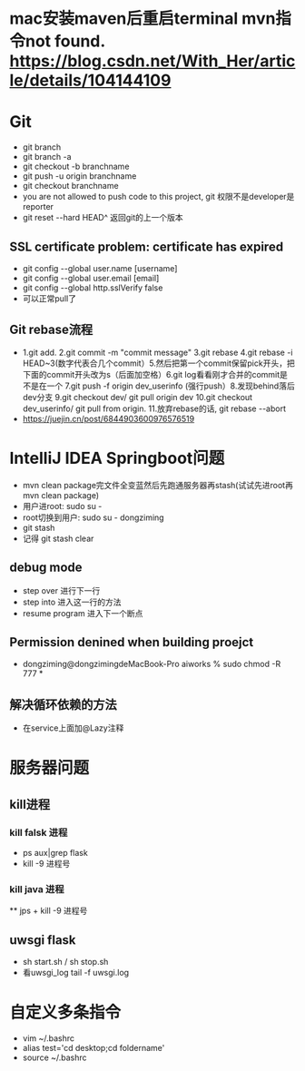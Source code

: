 
# mac安装maven后重启terminal mvn指令not found. https://blog.csdn.net/With_Her/article/details/104144109

# Git
* git branch
* git branch -a
* git checkout -b branchname
* git push -u origin branchname
* git checkout branchname
* you are not allowed to push code to this project, git 权限不是developer是reporter
* git reset --hard HEAD^ 返回git的上一个版本

## SSL certificate problem: certificate has expired 
* git config --global user.name [username]
* git config --global user.email [email]
* git config --global http.sslVerify false
* 可以正常pull了

## Git rebase流程
* 1.git add. 2.git commit -m "commit message" 3.git rebase 4.git rebase -i HEAD~3(数字代表合几个commit）5.然后把第一个commit保留pick开头，把下面的commit开头改为s（后面加空格）6.git log看看刚才合并的commit是不是在一个 7.git push -f origin dev_userinfo (强行push）8.发现behind落后dev分支 9.git checkout dev/ git pull origin dev 10.git checkout dev_userinfo/ git pull from origin. 11.放弃rebase的话, git rebase --abort
* https://juejin.cn/post/6844903600976576519


# IntelliJ IDEA Springboot问题

* mvn clean package完文件全变蓝然后先跑通服务器再stash(试试先进root再mvn clean package)
* 用户进root: sudo su -
* root切换到用户: sudo su - dongziming 
* git stash 
* 记得 git stash clear

## debug mode
* step over 进行下一行
* step into 进入这一行的方法
* resume program 进入下一个断点

## Permission denined when building proejct
* dongziming@dongzimingdeMacBook-Pro aiworks % sudo chmod -R 777 *

## 解决循环依赖的方法
* 在service上面加@Lazy注释


# 服务器问题
## kill进程
### kill falsk 进程
* ps aux|grep flask 
* kill -9 进程号

### kill java 进程
** jps + kill -9 进程号

## uwsgi flask
* sh start.sh / sh stop.sh
* 看uwsgi_log tail -f uwsgi.log 

# 自定义多条指令
* vim ~/.bashrc
* alias test='cd desktop;cd foldername'
* source ~/.bashrc



